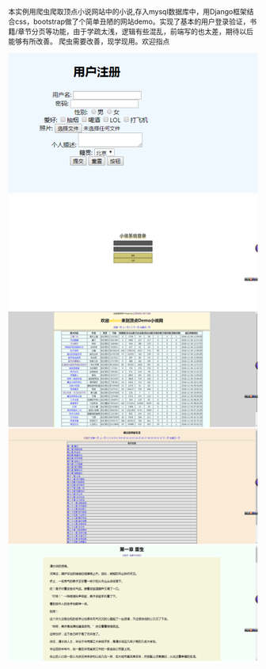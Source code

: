 本实例用爬虫爬取顶点小说网站中的小说,存入mysql数据库中，用Django框架结合css，bootstrap做了个简单丑陋的网站demo。实现了基本的用户登录验证，书籍/章节分页等功能，由于学疏太浅，逻辑有些混乱，前端写的也太差，期待以后能够有所改善。 爬虫需要改善，现学现用。欢迎指点

![image](https://github.com/tfbabi/my_django_demo/blob/master/dbook_demo/templates/bootstrap/1544801433(1).jpg)
![image](https://github.com/tfbabi/my_django_demo/blob/master/dbook_demo/templates/bootstrap/1544801464(1).jpg)
![image](https://github.com/tfbabi/my_django_demo/blob/master/dbook_demo/templates/bootstrap/1544801485(1).jpg)
![image](https://github.com/tfbabi/my_django_demo/blob/master/dbook_demo/templates/bootstrap/1544801520(1).jpg)
![image](https://github.com/tfbabi/my_django_demo/blob/master/dbook_demo/templates/bootstrap/1544801542(1).jpg)
